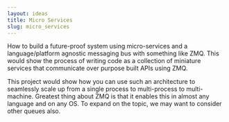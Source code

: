 ```yaml
---
layout: ideas
title: Micro Services
slug: micro_services
---
```

How to build a future-proof system using micro-services and a language/platform agnostic messaging bus with something like ZMQ. This would show the process of writing code as a collection of miniature services that communicate over purpose built APIs using ZMQ. 

This project would show how you can use such an architecture to seamlessly scale up from a single process to multi-process to multi-machine. Greatest thing about ZMQ is that it enables this in almost any language and on any OS. To expand on the topic, we may want to consider other queues also.


